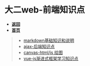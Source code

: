 # 大二web-前端知识点

- [**返回**](https://github.com/karl1901/studyword/blob/master/%E5%A4%A7%E4%BA%8C%E5%AD%A6%E4%B9%A0%E7%9F%A5%E8%AF%86%E7%82%B9/README.md)
- [**首页**](https://github.com/karl1901/studyword/blob/master/README.md)

>  - [markdown基础知识和说明](https://github.com/karl1901/studyword/blob/master/%E5%A4%A7%E4%BA%8C%E5%AD%A6%E4%B9%A0%E7%9F%A5%E8%AF%86%E7%82%B9/web/markdown)
>  - [ajax-后端知识点](https://github.com/karl1901/studyword/blob/master/%E5%A4%A7%E4%BA%8C%E5%AD%A6%E4%B9%A0%E7%9F%A5%E8%AF%86%E7%82%B9/web/ajax)
>  - [canvas-html/js 绘图](https://github.com/karl1901/studyword/blob/master/%E5%A4%A7%E4%BA%8C%E5%AD%A6%E4%B9%A0%E7%9F%A5%E8%AF%86%E7%82%B9/web/canvas)
>  - [vue-js渐进式框架学习知识点](https://github.com/karl1901/studyword/blob/master/%E5%A4%A7%E4%BA%8C%E5%AD%A6%E4%B9%A0%E7%9F%A5%E8%AF%86%E7%82%B9/web/vue/README.md)  
